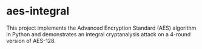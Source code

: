 # aes-integral
This project implements the Advanced Encryption Standard (AES) algorithm in Python and demonstrates an integral cryptanalysis attack on a 4-round version of AES-128. 
